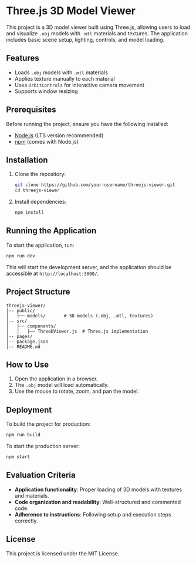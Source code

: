 # Three.js 3D Model Viewer

This project is a 3D model viewer built using Three.js, allowing users to load and visualize `.obj` models with `.mtl` materials and textures. The application includes basic scene setup, lighting, controls, and model loading.

## Features
- Loads `.obj` models with `.mtl` materials
- Applies texture manually to each material
- Uses `OrbitControls` for interactive camera movement
- Supports window resizing

## Prerequisites
Before running the project, ensure you have the following installed:
- [Node.js](https://nodejs.org/) (LTS version recommended)
- [npm](https://www.npmjs.com/) (comes with Node.js)

## Installation
1. Clone the repository:
   ```sh
   git clone https://github.com/your-username/threejs-viewer.git
   cd threejs-viewer
   ```
2. Install dependencies:
   ```sh
   npm install
   ```

## Running the Application
To start the application, run:
```sh
npm run dev
```
This will start the development server, and the application should be accessible at `http://localhost:3000/`.

## Project Structure
```
threejs-viewer/
│-- public/
│   ├── models/       # 3D models (.obj, .mtl, textures)
│-- src/
│   ├── components/
│   │   ├── ThreeDViewer.js  # Three.js implementation
│-- pages/
│-- package.json
│-- README.md
```

## How to Use
1. Open the application in a browser.
2. The `.obj` model will load automatically.
3. Use the mouse to rotate, zoom, and pan the model.

## Deployment
To build the project for production:
```sh
npm run build
```
To start the production server:
```sh
npm start
```

## Evaluation Criteria
- **Application functionality**: Proper loading of 3D models with textures and materials.
- **Code organization and readability**: Well-structured and commented code.
- **Adherence to instructions**: Following setup and execution steps correctly.

## License
This project is licensed under the MIT License.

